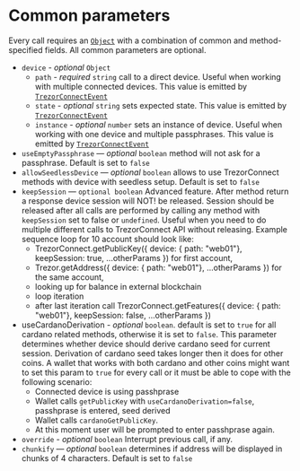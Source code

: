 # Common parameters

Every call requires an [`Object`](https://developer.mozilla.org/en-US/docs/Web/JavaScript/Reference/Global_Objects/Object) with a combination of common and method-specified fields.
All common parameters are optional.

-   `device` - _optional_ `Object`
    -   `path` - _required_ `string` call to a direct device. Useful when working with multiple connected devices. This value is emitted by [`TrezorConnectEvent`](../events.md)
    -   `state` - _optional_ `string` sets expected state. This value is emitted by [`TrezorConnectEvent`](../events.md)
    -   `instance` - _optional_ `number` sets an instance of device. Useful when working with one device and multiple passphrases. This value is emitted by [`TrezorConnectEvent`](../events.md)
-   `useEmptyPassphrase` — _optional_ `boolean` method will not ask for a passphrase. Default is set to `false`
-   `allowSeedlessDevice` — _optional_ `boolean` allows to use TrezorConnect methods with device with seedless setup. Default is set to `false`
-   `keepSession` — `optional boolean` Advanced feature. After method return a response device session will NOT! be released. Session should be released after all calls are performed by calling any method with `keepSession` set to false or `undefined`. Useful when you need to do multiple different calls to TrezorConnect API without releasing. Example sequence loop for 10 account should look like:
    -   TrezorConnect.getPublicKey({ device: { path: "web01"}, keepSession: true, ...otherParams }) for first account,
    -   Trezor.getAddress({ device: { path: "web01"}, ...otherParams }) for the same account,
    -   looking up for balance in external blockchain
    -   loop iteration
    -   after last iteration call TrezorConnect.getFeatures({ device: { path: "web01"}, keepSession: false, ...otherParams })
-   useCardanoDerivation - _optional_ `boolean`. default is set to `true` for all cardano related methods, otherwise it is set to `false`. This parameter determines whether device should derive cardano seed for current session. Derivation of cardano seed takes longer then it does for other coins. A wallet that works with both cardano and other coins might want to set this param to `true` for every call or it must be able to cope with the following scenario:
    -   Connected device is using passhprase
    -   Wallet calls `getPublicKey` with `useCardanoDerivation=false`, passhprase is entered, seed derived
    -   Wallet calls `cardanoGetPublicKey`.
    -   At this moment user will be prompted to enter passhprase again.
-   `override` - _optional_ `boolean` Interrupt previous call, if any.
-   `chunkify` — _optional_ `boolean` determines if address will be displayed in chunks of 4 characters. Default is set to `false`

